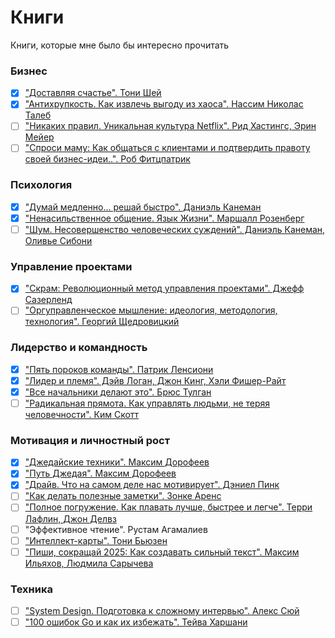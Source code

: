 # Книги
Книги, которые мне было бы интересно прочитать

### Бизнес
- [X] ["Доставляя счастье". Тони Шей](https://www.mann-ivanov-ferber.ru/catalog/product/deliveringhappiness/)
- [X] ["Антихрупкость. Как извлечь выгоду из хаоса". Нассим Николас Талеб](https://www.litres.ru/book/nassim-nikolas-taleb/antihrupkost-kak-izvlech-vygodu-iz-haosa-6564681/)
- [ ] ["Никаких правил. Уникальная культура Netflix". Рид Хастингс, Эрин Мейер](https://www.mann-ivanov-ferber.ru/catalog/product/nikakih-pravil/)
- [ ] ["Спроси маму: Как общаться с клиентами и подтвердить правоту своей бизнес-идеи..". Роб Фитцпатрик](https://www.litres.ru/book/rob-fitcpatrik/sprosi-mamu-kak-obschatsya-s-klientami-i-podtverdit-pravotu-23963007/)

### Психология
- [X] ["Думай медленно... решай быстро". Даниэль Канеман](https://www.litres.ru/book/daniel-kaneman/dumay-medlenno-reshay-bystro-6444517/)
- [X] ["Ненасильственное общение. Язык Жизни". Маршалл Розенберг](https://www.litres.ru/book/marshall-rozenberg/nenasilstvennoe-obschenie-yazyk-zhizni-39962476/)
- [ ] ["Шум. Несовершенство человеческих суждений". Даниэль Канеман, Оливье Сибони](https://www.litres.ru/book/daniel-kaneman/shum-nesovershenstvo-chelovecheskih-suzhdeniy-66847643/)

### Управление проектами
- [X] ["Скрам: Революционный метод управления проектами". Джефф Сазерленд](https://www.mann-ivanov-ferber.ru/catalog/product/scrum/)
- [ ] ["Оргуправленческое мышление: идеология, методология, технология". Георгий Щедровицкий](https://www.artlebedev.ru/izdal/orgupravlencheskoe-myshlenie-2018/)

### Лидерство и командность
- [X] ["Пять пороков команды". Патрик Ленсиони](https://www.mann-ivanov-ferber.ru/books/biznesroman/arshipfable/)
- [X] ["Лидер и племя". Дэйв Логан, Джон Кинг, Хэли Фишер-Райт](https://www.mann-ivanov-ferber.ru/books/lider-i-plemya/)
- [X] ["Все начальники делают это". Брюс Тулган](https://www.mann-ivanov-ferber.ru/catalog/product/27-problem-menedzhera/)
- [ ] ["Радикальная прямота. Как управлять людьми, не теряя человечности". Ким Скотт](https://www.litres.ru/book/kim-skott/radikalnaya-pryamota-kak-upravlyat-ludmi-ne-teryaya-chelovechnos-50288652)

### Мотивация и личностный рост
- [X] ["Джедайские техники". Максим Дорофеев](https://www.mann-ivanov-ferber.ru/books/dzhedajskie-texniki/)
- [X] ["Путь Джедая". Максим Дорофеев](https://www.mann-ivanov-ferber.ru/catalog/product/put-dzedaia/)
- [X] ["Драйв. Что на самом деле нас мотивирует". Дэниел Пинк](https://alpinabook.ru/catalog/book-drayv/)
- [ ] ["Как делать полезные заметки". Зонке Аренс](https://www.mann-ivanov-ferber.ru/catalog/product/kak-delat-poleznye-zametki/)
- [ ] ["Полное погружение. Как плавать лучше, быстрее и легче". Терри Лафлин, Джон Делвз](https://www.mann-ivanov-ferber.ru/catalog/product/totalimmersion/)
- [ ] "Эффективное чтение". Рустам Агамалиев
- [ ] ["Интеллект-карты". Тони Бьюзен](https://www.mann-ivanov-ferber.ru/catalog/product/intellekt-kartyi/)
- [ ] ["Пиши, сокращай 2025: Как создавать сильный текст". Максим Ильяхов, Людмила Сарычева](https://www.litres.ru/book/maksim-ilyahov/pishi-sokraschay-2025-kak-sozdavat-silnyy-tekst-70193008/)

### Техника
- [ ] ["System Design. Подготовка к сложному интервью". Алекс Сюй](https://www.litres.ru/book/aleks-suy/system-design-podgotovka-k-slozhnomu-intervu-67193183/)
- [ ]  ["100 ошибок Go и как их избежать". Тейва Харшани](https://www.litres.ru/book/teyva-harshani/100-oshibok-go-i-kak-ih-izbezhat-epub-69932935/)
